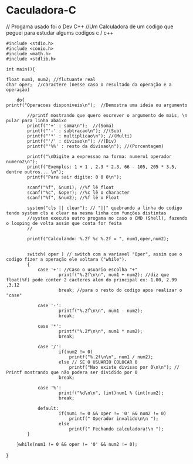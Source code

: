 # Caculadora-C



 // Progama usado foi o Dev C++ 
 //Um Calculadora de um codigo que peguei para estudar algums codigos c / c++
 
 
 
 
 
	#include <stdio.h> 
	#include <conio.h>
	#include <math.h>
	#include <stdlib.h> 

	int main(){

	float num1, num2; //flutuante real
	char oper;  //caractere (nesse caso o resultado da operação e a operação)
	
		do{
	printf("Operacoes disponiveis\n");  //Demostra uma ideia ou argumento
	
			//printf mostrando que quero escrever o argumento de mais, \n pular para linha abaixo
            printf("'+' : soma\n");  //(Soma)
            printf("'-' : subtracao\n"); //(Sub)
            printf("'*' : multiplicao\n"); //(Multi)
            printf("'/' : divisao\n"); //(Div)
            printf("'%%' : resto da divisao\n"); //(Porcentagem)

            printf("\nDigite a expressao na forma: numero1 operador numero2\n"); 
            printf("Exemplos: 1 + 1 , 2.3 * 2.3, 66 - 105, 205 * 3.5, dentre outros... \n");
            printf("Para sair digite: 0 0 0\n");
            
            scanf("%f", &num1); //%f lê float
            scanf("%c", &oper); //%c lê o character
            scanf("%f", &num2); //%f lê o Float

            system("cls || clear"); // "||" quebrando a linha do codigo tendo system cls e clear na mesma linha com funções distintas
            //system executa outro progama no caso o CMD (Shell), fazendo o looping de volta assim que conta for feita
			//

            printf("Calculando: %.2f %c %.2f = ", num1,oper,num2);
	

            switch( oper ) // switch com a variavel "Oper", assim que o codigo fizer a operação ele voltara ("while").
            {
                case '+': //Caso o usuario escolha "+"
                        printf("%.2f\n\n", num1 + num2); //diz que float(%f) pode conter 2 cacteres alem do principal ex: 1.00, 2.99 ,3.12 
                        break; //para o resto do codigo apos realizar o "case"

                case '-':
                        printf("%.2f\n\n", num1 - num2);
                        break;

                case '*':
                        printf("%.2f\n\n", num1 * num2);
                        break;

                case '/':
                        if(num2 != 0)
                            printf("%.2f\n\n", num1 / num2);
                        else // SE O USUARIO COLOCAR 0
                            printf("Nao existe divisao por 0\n\n"); // Printf mostrando que não podera ser dividido por 0
                        break;

                case '%':
                        printf("%d\n\n", (int)num1 % (int)num2);
                        break;

                default:
                        if(num1 != 0 && oper != '0' && num2 != 0)
                            printf(" Operador invalido\n\n ");
                        else
                            printf(" Fechando calculadora!\n ");
            }

        }while(num1 != 0 && oper != '0' && num2 != 0);

}
